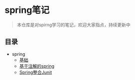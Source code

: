# spring笔记
> 本仓库是对spirng学习的笔记，欢迎大家指点，持续更新中
## 目录
- spring
  - [基础](/notes/spring.md)
  - [基于注解的spring](/notes/springIOC注解.md)
  - [Spring整合Junit](/notes/Spring整合Junit.md)
